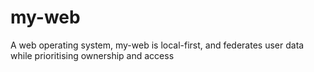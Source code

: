 # my-web

A web operating system, my-web is local-first, and federates user data while prioritising ownership and access
